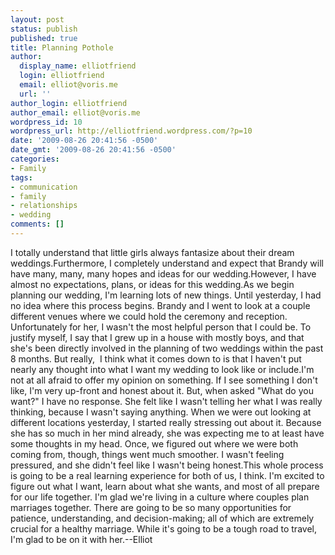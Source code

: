 ```yaml
---
layout: post
status: publish
published: true
title: Planning Pothole
author:
  display_name: elliotfriend
  login: elliotfriend
  email: elliot@voris.me
  url: ''
author_login: elliotfriend
author_email: elliot@voris.me
wordpress_id: 10
wordpress_url: http://elliotfriend.wordpress.com/?p=10
date: '2009-08-26 20:41:56 -0500'
date_gmt: '2009-08-26 20:41:56 -0500'
categories:
- Family
tags:
- communication
- family
- relationships
- wedding
comments: []
---
```

I totally understand that little girls always fantasize about their dream weddings.Furthermore, I completely understand and expect that Brandy will have many, many, many hopes and ideas for our wedding.However, I have almost no expectations, plans, or ideas for this wedding.As we begin planning our wedding, I'm learning lots of new things. Until yesterday, I had no idea where this process begins. Brandy and I went to look at a couple different venues where we could hold the ceremony and reception. Unfortunately for her, I wasn't the most helpful person that I could be. To justify myself, I say that I grew up in a house with mostly boys, and that she's been directly involved in the planning of two weddings within the past 8 months. But really,&nbsp; I think what it comes down to is that I haven't put nearly any thought into what I want my wedding to look like or include.I'm not at all afraid to offer my opinion on something. If I see something I don't like, I'm very up-front and honest about it. But, when asked "What do you want?" I have no response. She felt like I wasn't telling her what I was really thinking, because I wasn't saying anything. When we were out looking at different locations yesterday, I started really stressing out about it. Because she has so much in her mind already, she was expecting me to at least have some thoughts in my head. Once, we figured out where we were both coming from, though, things went much smoother. I wasn't feeling pressured, and she didn't feel like I wasn't being honest.This whole process is going to be a real learning experience for both of us, I think. I'm excited to figure out what I want, learn about what she wants, and most of all prepare for our life together. I'm glad we're living in a culture where couples plan marriages together. There are going to be so many opportunities for patience, understanding, and decision-making; all of which are extremely crucial for a healthy marriage. While it's going to be a tough road to travel, I'm glad to be on it with her.--Elliot</p>
